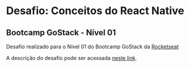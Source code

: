 # Desafio: Conceitos do React Native
## Bootcamp GoStack - Nível 01

Desafio realizado para o Nível 01 do Bootcamp GoStack da [Rocketseat](https://rocketseat.com.br/)

A descrição do desafio pode ser acessada [neste link](https://github.com/Rocketseat/bootcamp-gostack-desafios/tree/master/desafio-conceitos-react-native).